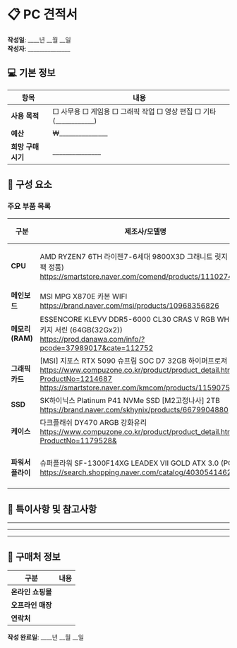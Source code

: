 # 📋 PC 견적서

**작성일**: ____년 __월 __일  
**작성자**: _______________

## 💻 기본 정보

| 항목 | 내용 |
|------|------|
| **사용 목적** | □ 사무용 □ 게임용 □ 그래픽 작업 □ 영상 편집 □ 기타(____________) |
| **예산** | ₩_______________ |
| **희망 구매 시기** | _______________ |

## 🔧 구성 요소

### 주요 부품 목록

| 구분 | 제조사/모델명                                                                                                                          | 세부 사양 | 가격                          |
|------|----------------------------------------------------------------------------------------------------------------------------------|---------|-----------------------------|
| **CPU** | AMD RYZEN7 6TH 라이젠7-6세대 9800X3D 그래니트 릿지 (멀티팩 정품)<br/>https://smartstore.naver.com/comend/products/11102747023                    | 코어/스레드: <br>클럭 속도: | ₩ 780,000                   |
| **메인보드** | MSI MPG X870E 카본 WIFI<br/>https://brand.naver.com/msi/products/10968356826                                                       | 칩셋: <br>폼팩터: | ₩ 669,000                   |
| **메모리(RAM)** | ESSENCORE KLEVV DDR5-6000 CL30 CRAS V RGB WHITE 패키지 서린 (64GB(32Gx2))<br/>https://prod.danawa.com/info/?pcode=37989017&cate=112752 | 용량: <br>클럭 속도: | ₩ 354,000                   |
| **그래픽카드** | [MSI] 지포스 RTX 5090 슈프림 SOC D7 32GB 하이퍼프로져<br/>https://www.compuzone.co.kr/product/product_detail.htm?ProductNo=1214687 <br/>https://smartstore.naver.com/kmcom/products/11590756050          | VRAM: | ₩ 4,699,000<br/>₩ 5,350,000 |
| **SSD** | SK하이닉스 Platinum P41 NVMe SSD [M2고정나사] 2TB <br/>https://brand.naver.com/skhynix/products/6679904880                               | 용량: 2tb | ₩  221,620                  |
| **케이스** | 다크플래쉬 DY470 ARGB 강화유리 <br/>https://www.compuzone.co.kr/product/product_detail.htm?ProductNo=1179528&                             | 폼팩터: | ₩ 127,000                   |
| **파워서플라이** | 슈퍼플라워 SF-1300F14XG LEADEX VII GOLD ATX 3.0 (PCIE5) <br/> https://search.shopping.naver.com/catalog/40305414629                   | 출력(W): 1300w <br>80PLUS 인증: | ₩ 265,500                   |

## 📝 특이사항 및 참고사항
_____________________________________________________________
_____________________________________________________________
_____________________________________________________________

## 🛒 구매처 정보

| 구분 | 내용 |
|------|------|
| **온라인 쇼핑몰** | |
| **오프라인 매장** | |
| **연락처** | |

**작성 완료일**: ____년 __월 __일
